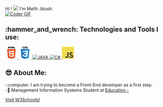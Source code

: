  <abc>
  <br>Hi ! <img src="https://user-images.githubusercontent.com/42378118/110234147-e3259600-7f4e-11eb-95be-0c4047144dea.gif" width="30">
   I'm Melih :blush: 
   <br> <a href="https://www.instagram.com/melih.merall/" target="_blank" ><img src="https://media.giphy.com/media/SWoSkN6DxTszqIKEqv/giphy.gif" target="_blank" alt="Coder GIF" width="500"></a>
 </abc>
  
  <h2 align="left">:hammer_and_wrench: Technologies and Tools I use:</h2>
<p align="left">
      <a href="https://www.w3.org/html/" target="_blank"> <img src="https://raw.githubusercontent.com/devicons/devicon/master/icons/html5/html5-original-wordmark.svg" alt="html5" width="40" height="40"/> </a>
    <a href="https://www.w3schools.com/css/" target="_blank"> <img src="https://raw.githubusercontent.com/devicons/devicon/master/icons/css3/css3-original-wordmark.svg" alt="css3" width="40" height="40"/> </a>
    <a href="https://www.w3schools.com/java/default.asp" target="_blank"> <img src="https://icons.iconarchive.com/icons/dakirby309/simply-styled/256/Java-icon.png" alt="JAVA" width="40" height="40"/> </a>
    <a href="https://www.w3schools.com/cs/default.asp" target="_blank"> <img src="https://www.flaticon.com/svg/vstatic/svg/380/380007.svg?token=exp=1619600415~hmac=3678149b6930bc222aadac3e954129e1" alt="C#" width="40" height="40"/> </a>
      <a href="https://developer.mozilla.org/en-US/docs/Web/JavaScript" target="_blank"> <img src="https://raw.githubusercontent.com/devicons/devicon/master/icons/javascript/javascript-original.svg" alt="javascript" width="40" height="40"/> </a>

  
<h2 align="left"> 😎  About Me:</h2> 
-:computer: I am trying to become a Front-End developer as a first step. <br>
 -🎒 Management Information Systems Student at  <a href="https://www.atu.edu.tr/#!/" target="_blank"> Education - </a>

<a href="https://www.w3schools.com/" target="_blank">Visit W3Schools!</a>
